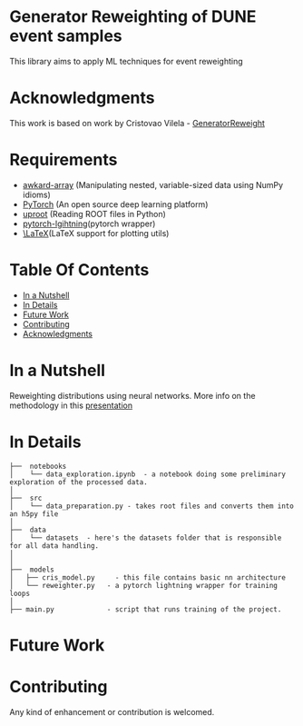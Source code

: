 # Generator Reweighting of DUNE event samples
This library aims to apply ML techniques for event reweighting

<!-- **So, here’s a simple pytorch template that help you get into your main project faster and just focus on your core (Model Architecture, Training Flow, etc)** -->


# Acknowledgments
This work is based on work by Cristovao Vilela - [GeneratorReweight](https://github.com/cvilelahep/GeneratorReweight/)

# Requirements
- [awkard-array](https://github.com/scikit-hep/awkward) (Manipulating nested, variable-sized data using NumPy idioms)
- [PyTorch](https://pytorch.org/) (An open source deep learning platform) 
- [uproot](https://uproot.readthedocs.io/en/latest/) (Reading ROOT files in Python)
- [pytorch-lgihtning](https://www.pytorchlightning.ai/)(pytorch wrapper)
- [\LaTeX](https://pypi.org/project/latex/)(LaTeX support for plotting utils)

# Table Of Contents
-  [In a Nutshell](#in-a-nutshell)
-  [In Details](#in-details)
-  [Future Work](#future-work)
-  [Contributing](#contributing)
-  [Acknowledgments](#acknowledgments)

# In a Nutshell   
Reweighting distributions using neural networks. More info on the methodology in this [presentation](https://indico.fnal.gov/event/47708/contributions/208129/attachments/139833/175623/cv_generatorrw_20210208.pdf)

<!-- ```python
from .example_model import ResNet18

def build_model(cfg):
    model = ResNet18(cfg.MODEL.NUM_CLASSES)
    return model
``` 

   
- In `engine`  folder create a model trainer function and inference function. In trainer function, you need to write the logic of the training process, you can use some third-party library to decrease the repeated stuff.

```python
# trainer
def do_train(cfg, model, train_loader, val_loader, optimizer, scheduler, loss_fn):
 """
 implement the logic of epoch:
 -loop on the number of iterations in the config and call the train step
 -add any summaries you want using the summary
 """
pass

# inference
def inference(cfg, model, val_loader):
"""
implement the logic of the train step
- run the tensorflow session
- return any metrics you need to summarize
 """
pass
```

- In `tools`  folder, you create the `train.py` .  In this file, you need to get the instances of the following objects "Model",  "DataLoader”, “Optimizer”, and config
```python
# create instance of the model you want
model = build_model(cfg)

# create your data generator
train_loader = make_data_loader(cfg, is_train=True)
val_loader = make_data_loader(cfg, is_train=False)

# create your model optimizer
optimizer = make_optimizer(cfg, model)
```

- Pass the all these objects to the function `do_train` , and start your training
```python
# here you train your model
do_train(cfg, model, train_loader, val_loader, optimizer, None, F.cross_entropy)
``` -->


# In Details
```
├──  notebooks
│    └── data_exploration.ipynb  - a notebook doing some preliminary exploration of the processed data.
│
├──  src
│    └── data_preparation.py - takes root files and converts them into an h5py file
│
├──  data  
│    └── datasets  - here's the datasets folder that is responsible for all data handling.
│
│
├──  models
│   ├── cris_model.py     - this file contains basic nn architecture
│   └── reweighter.py   - a pytorch lightning wrapper for training loops
│
├── main.py             - script that runs training of the project.
```


# Future Work

# Contributing
Any kind of enhancement or contribution is welcomed.


